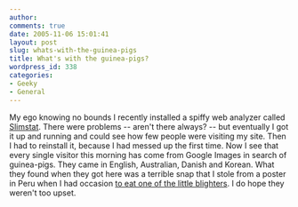 ```yaml
---
author:
comments: true
date: 2005-11-06 15:01:41
layout: post
slug: whats-with-the-guinea-pigs
title: What's with the guinea-pigs?
wordpress_id: 338
categories:
- Geeky
- General
---
```


My ego knowing no bounds I recently installed a spiffy web analyzer called [Slimstat](http://wettone.com/code/slimstat). There were problems -- aren't there always? -- but eventually I got it up and running and could see how few people were visiting my site. Then I had to reinstall it, because I had messed up the first time. Now I see that every single visitor this morning has come from Google Images in search of guinea-pigs. They came in English, Australian, Danish and Korean. What they found when they got here was a terrible snap that I stole from a poster in Peru when I had occasion [to eat one of the little blighters](http://jeremycherfas.net/wp/archives/2004/09/22/lunch/). I do hope they weren't too upset.

